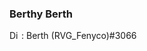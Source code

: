 ### Berthy Berth

<img align="left" alt="Discord" width="16px" src="https://github.com/Fenyco/Fenyco/blob/main/discord.png?raw=true" /> : Berth (RVG_Fenyco)#3066

<!--
**Fenyco/Fenyco** is a ✨ _special_ ✨ repository because its `README.md` (this file) appears on your GitHub profile.

Here are some ideas to get you started:

<!--- 🔭 I’m currently working on ...
*- 🌱 I’m currently learning ...
*- 👯 I’m looking to collaborate on ...
*- 🤔 I’m looking for help with ...
*- 💬 Ask me about ...
*- 📫 How to reach me: ...
*- 😄 Pronouns: ...
*- ⚡ Fun fact: ...
*-->
